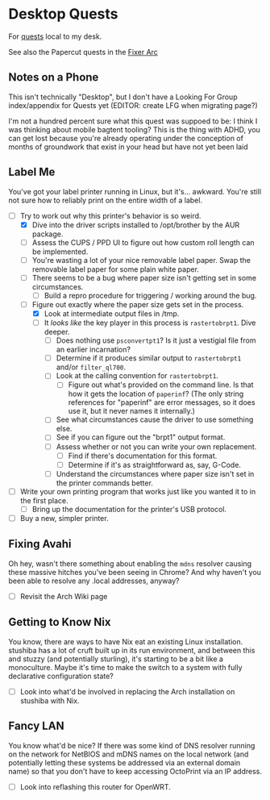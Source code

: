 # Desktop Quests

For [quests][] local to my desk.

[Quests]: 6f25cf97-8ee8-460e-9db8-3c241cadbff0.md

See also the Papercut quests in the [Fixer Arc][]

[Fixer Arc]: 33bcb20b-5d20-42e5-8eba-15541882e48a.md

## Notes on a Phone

This isn't technically "Desktop", but I don't have a Looking For Group index/appendix for Quests yet (EDITOR: create LFG when migrating page?)

I'm not a hundred percent sure what this quest was suppoed to be: I think I was thinking about mobile bagtent tooling? This is the thing with ADHD, you can get lost because you're already operating under the conception of months of groundwork that exist in your head but have not yet been laid

## Label Me

You've got your label printer running in Linux, but it's... awkward. You're still not sure how to reliably print on the entire width of a label.

- [ ] Try to work out why this printer's behavior is so weird.
  - [x] Dive into the driver scripts installed to /opt/brother by the AUR package.
  - [ ] Assess the CUPS / PPD UI to figure out how custom roll length can be implemented.
  - [ ] You're wasting a lot of your nice removable label paper. Swap the removable label paper for some plain white paper.
  - [ ] There seems to be a bug where paper size isn't getting set in some circumstances.
    - [ ] Build a repro procedure for triggering / working around the bug.
  - [ ] Figure out exactly where the paper size gets set in the process.
    - [x] Look at intermediate output files in /tmp.
    - [ ] It *looks like* the key player in this process is `rastertobrpt1`. Dive deeper.
      - [ ] Does nothing use `psconvertpt1`? Is it just a vestigial file from an earlier incarnation?
      - [ ] Determine if it produces similar output to `rastertobrpt1` and/or `filter_ql700`.
      - [ ] Look at the calling convention for `rastertobrpt1`.
        - [ ] Figure out what's provided on the command line. Is that how it gets the location of `paperinf`? (The only string references for "paperinf" are error messages, so it does use it, but it never names it internally.)
      - [ ] See what circumstances cause the driver to use something else.
      - [ ] See if you can figure out the "brpt1" output format.
      - [ ] Assess whether or not you can write your own replacement.
        - [ ] Find if there's documentation for this format.
        - [ ] Determine if it's as straightforward as, say, G-Code.
      - [ ] Understand the circumstances where paper size isn't set in the printer commands better.
- [ ] Write your own printing program that works just like you wanted it to in the first place.
  - [ ] Bring up the documentation for the printer's USB protocol.
- [ ] Buy a new, simpler printer.

## Fixing Avahi

Oh hey, wasn't there something about enabling the `mdns` resolver causing these massive hitches you've been seeing in Chrome? And why haven't you been able to resolve any .local addresses, anyway?

- [ ] Revisit the Arch Wiki page

## Getting to Know Nix

You know, there are ways to have Nix eat an existing Linux installation. stushiba has a lot of cruft built up in its run environment, and between this and stuzzy (and potentially sturling), it's starting to be a bit like a monoculture. Maybe it's time to make the switch to a system with fully declarative configuration state?

- [ ] Look into what'd be involved in replacing the Arch installation on stushiba with Nix.

## Fancy LAN

You know what'd be nice? If there was some kind of DNS resolver running on the network for NetBIOS and mDNS names on the local network (and potentially letting these systems be addressed via an external domain name) so that you don't have to keep accessing OctoPrint via an IP address.

- [ ] Look into reflashing this router for OpenWRT.
